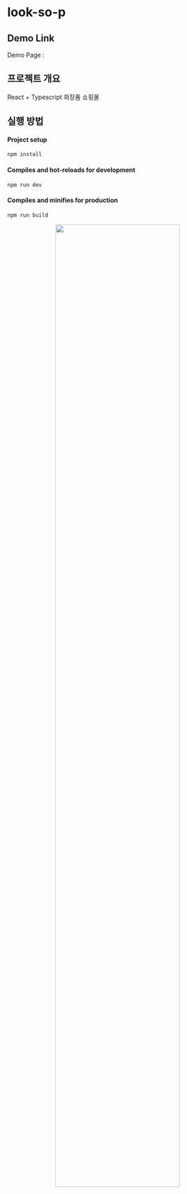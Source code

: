 # look-so-p

## Demo Link

Demo Page :

## 프로젝트 개요

React + Typescript 화장품 쇼핑몰

## 실행 방법

#### Project setup

`npm install`

#### Compiles and hot-reloads for development

`npm run dev`

#### Compiles and minifies for production

`npm run build`

<p align="center">
<img width="75%" src="https://github.com/hwb0218/look-so-p/assets/52212226/cf51ce52-01ab-4efe-ab1c-187907ff81d2">
</p>
